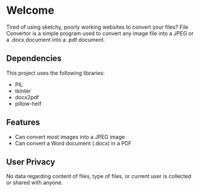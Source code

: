 # Welcome
Tired of using sketchy, poorly working websites to convert your files? File Convertor is a simple program used to convert any image file into a JPEG or a .docx document into a .pdf document.

## Dependencies
This project uses the following libraries:
- PIL
- tkinter
- docx2pdf
- pillow-heif

## Features
- Can convert most images into a JPEG image
- Can convert a Word document (.docx) in a PDF

## User Privacy
No data regarding content of files, type of files, or current user is collected or shared with anyone. 
